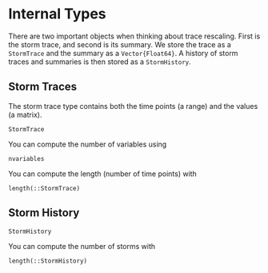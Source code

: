 # Internal Types

There are two important objects when thinking about trace rescaling.
First is the storm trace, and second is its summary.
We store the trace as a `StormTrace` and the summary as a `Vector{Float64}`.
A history of storm traces and summaries is then stored as a `StormHistory`.

## Storm Traces

The storm trace type contains both the time points (a range) and the values (a matrix).

```@docs
StormTrace
```

You can compute the number of variables using 

```@docs
nvariables
```

You can compute the length (number of time points) with

```@docs
length(::StormTrace)
```

## Storm History

```@docs
StormHistory
```

You can compute the number of storms with

```@docs
length(::StormHistory)
```